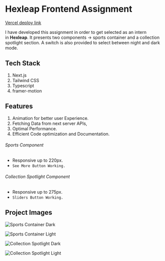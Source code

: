 # Hexleap Frontend Assignment
[Vercel deploy link](https://hexleap-assignment-ew95gkjhn-xlongclaws-projects.vercel.app/)

 I have developed this assignment in order to get selected as an intern in **Hexleap**. It presents two components -> sports container and a collection spotlight section. A switch is also provided to select between night and dark mode.

## Tech Stack
1. Next.js
2. Tailwind CSS
3. Typescript
4. framer-motion

## Features
1. Animation for better user Experience.
2. Fetching Data from next server APIs,
3. Optimal Performance.
4. Efficient Code optimization and Documentation.

###### Sports Component
- Responsive up to 220px.
- `See More Button Working.`

###### Collection Spotlight Component
- Responsive up to 275px.
- `Sliders Button Working.`
## Project Images

![Sports Container Dark](https://res.cloudinary.com/dlxpf7d8c/image/upload/v1711975414/sclevjwd9z2ubiyxuotk.png )

![Sports Container Light](https://res.cloudinary.com/dlxpf7d8c/image/upload/v1711975411/cdy5zxzak71jbdf3ar7d.png)

![Collection Spotlight Dark](https://res.cloudinary.com/dlxpf7d8c/image/upload/v1711975412/kgdhum6syzm4cyih466x.png)

![Collection Spotlight Light](https://res.cloudinary.com/dlxpf7d8c/image/upload/v1711975413/tn6i9omyyfjvviccnxsx.png)